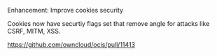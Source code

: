 Enhancement: Improve cookies security

Cookies now have securtiy flags set that remove angle for attacks like CSRF, MITM, XSS.

https://github.com/owncloud/ocis/pull/11413

